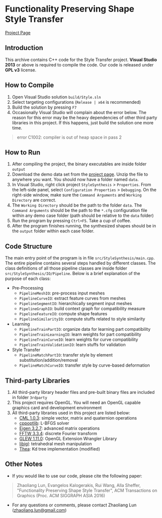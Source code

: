 # Functionality Preserving Shape Style Transfer

[Project Page](http://people.cs.umass.edu/~zlun/papers/StyleTransfer)

## Introduction

This archive contains C++ code for the Style Transfer project. **Visual Studio 2013** or above is required to compile the code. Our code is released under **GPL v3** license. 

## How to Compile ##

1. Open Visual Studio solution `build/Style.sln`
2. Select targeting configurations (`Release | x64` is recommended)
3. Build the solution by pressing `F7`
4. Occasionally Visual Studio will complain about the error below. The reason for this error may be the heavy dependencies of other third party libraries in this project. If this happens, just build the solution one more time.
> error C1002: compiler is out of heap space in pass 2


## How to Run ##

1. After compiling the project, the binary executables are inside folder `output`
2. Download the demo data set from the [project page](http://people.cs.umass.edu/~zlun/papers/StyleTransfer). Unzip the file to anywhere you want. You should now have a folder named `data`.
3. In Visual Studio, right click project `StyleSynthesis` > `Properties`. From the left-side panel, select `Configuration Properties` > `Debugging`. On the right-side window, make sure the `Command Arguments` and `Working Directory` are correct.
4. The `Working Directory` should be the path to the folder `data`. The `Command Arguments` should be the path to the `*.cfg` configuration file within any demo case folder (path should be relative to the `data` folder)
5. Run the program by pressing `Ctrl+F5`. Take a cup of coffee. 
6. After the program finishes running, the synthesized shapes should be in the `output` folder within each case folder. 

## Code Structure

The main entry point of the program is in file `src/StyleSynthesis/main.cpp`. The entire pipeline contains several steps handled by different classes. The class definitions of all those pipeline classes are inside folder `src/StyleSynthesis/IO/Pipeline`. Below is a brief explanation of the purpose of each class:

- Pre-Processing
	- `PipelineMeshIO`: pre-process input meshes
	- `PipelineCurveIO`: extract feature curves from meshes
	- `PipelineSegmentIO`: hierarchically segment input meshes
	- `PipelineGraphIO`: build context graph for compatibility measure
	- `PipelineFeatureIO`: compute shape features
	- `PipelineSimilarityIO`: compute stuffs related to style similarity
- Learning
	- `PipelineTrainPartIO`: organize data for learning part compatibility
	- `PipelineTrainLearningIO`: learn weights for part compatibility
	- `PipelineTrainCurveIO`: learn weights for curve compatibility
	- `PipelineTrainValidationIO`: learn stuffs for validation
- Style Transfer   
	- `PipelineMatchPartIO`: transfer style by element substitution/addition/removal
	- `PipelineMatchCurveIO`: transfer style by curve-based deformation

## Third-party Libraries ##

1. All third-party library header files and pre-built binary files are included in folder `3rdparty`
2. This project requires OpenGL. You will need an OpenGL capable graphics card and development environment
3. All third-party libraries used in this project are listed below:
	- [CML 1.0.3](http://cmldev.net): simple vector, matrix and quaternion operations
	- [cppoptlib](https://github.com/PatWie/CppNumericalSolvers): L-BFGS solver
	- [Eigen 3.2.7](http://eigen.tuxfamily.org): advanced matrix operations
	- [FFTW 3.3.4](http://fftw.org): discrete Fourier transform
	- [GLEW 1.11.0](http://glew.sourceforge.net): OpenGL Extension Wrangler Library
	- [libigl](http://libigl.github.io/libigl/): tetrahedral mesh manipulation
	- [Thea](https://github.com/sidch/Thea): Kd tree implementation (modified)

## Other Notes

- If you would like to use our code, please cite the following paper:

> Zhaoliang Lun, Evangelos Kalogerakis, Rui Wang, Alla Sheffer,
"Functionality Preserving Shape Style Transfer",
ACM Transactions on Graphics (Proc. ACM SIGGRAPH ASIA 2016)

- For any questions or comments, please contact Zhaoliang Lun ([zhaoliang.lun@gmail.com](mailto:zhaoliang.lun@gmail.com))
